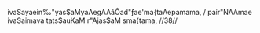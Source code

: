ivaSayaein‰"yas$aMyaAegAAâÔad"ƒae'ma{taAepamama, /
pair"NAAmae ivaSaimava tats$auKaM r"Ajas$aM sma{tama, //38//